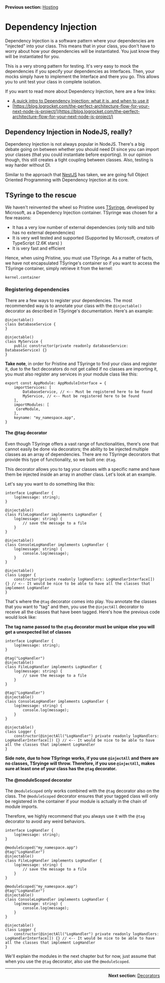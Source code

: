 <p>
   <strong>Previous section: </strong> <a href="02.hosting.md">Hosting</a>
</p>


# Dependency Injection

Dependency Injection is a software pattern where your dependencies are "injected" into your class. This means that in your class, you don't have to worry about how your dependencies will be instantiated. 
You just know they will be instantiated for you.

This is a very strong pattern for testing. It's very easy to mock the dependencies if you specify your dependencies as Interfaces. Then, your mocks simply have to implement the Interface and there you go. This allows you to unit test
your class in complete isolation.

If you want to read more about Dependency Injection, here are a few links:
* [A quick intro to Dependency Injection: what it is, and when to use it](https://www.freecodecamp.org/news/a-quick-intro-to-dependency-injection-what-it-is-and-when-to-use-it-7578c84fa88f/)
* [https://blog.logrocket.com/the-perfect-architecture-flow-for-your-next-node-js-project/](https://blog.logrocket.com/the-perfect-architecture-flow-for-your-next-node-js-project/) 

## Dependency Injection in NodeJS, really?
Dependency Injection is not always popular in NodeJS. There's a big debate going on between whether you should need DI since you can import your classes (that you could instantiate before exporting). In our opinion though, this still creates a tight coupling between classes. Also, testing is way harder without DI.

Similar to the approach that [NestJS](https://github.com/nestjs/nest) has taken, we are going full Object Oriented Programming with Dependency Injection at its core.

## TSyringe to the rescue

We haven't reinvented the wheel so Pristine uses [TSyringe](https://github.com/microsoft/tsyringe), developed by Microsoft, as a Dependency Injection container. TSyringe was chosen for a few reasons:
* It has a very low number of external dependencies (only tslib and tslib has no external dependencies)
* It is very well tested and supported (Supported by Microsoft, creators of TypeScript (2.6K stars) )
* It is very fast and efficient

Hence, when using Pristine, you must use TSyringe. As a matter of facts, we have not encapsulated TSyringe's container so if you want to access the TSyringe container, simply retrieve it from the kernel:

```
kernel.container
```

### Registering dependencies

There are a few ways to register your dependencies. The most recommended way is to annotate your class with the `@injectable()` decorator as described in TSyringe's documentation. Here's an example:

```
@injectable()
class DatabaseService {
}

@injectable()
class MyService {
    public constructor(private readonly databaseService: DatabaseService) {}    
}
```

**Take note**, in order for Pristine and TSyringe to find your class and register it, due to the fact decorators do not get called if no classes are importing it, you must also register any services in your module class like this:

```
export const AppModule: AppModuleInterface = {
    importServices: [
        DatabaseService, // <-- Must be registered here to be found
        MyService, // <-- Must be registered here to be found
    ],
    importModules: [
     CoreModule,
    ],
    keyname: "my_namespace.app",
}
```

#### The @tag decorator
Even though TSyringe offers a vast range of functionalities, there's one that cannot easily be done via decorators; the ability to be injected multiple classes as an array of dependencies. 
There are no TSyringe decorators that provide this type of functionality, so we built one: `@tag`. 

This decorator allows you to tag your classes with a specific name and have them be injected inside an array in another class. Let's look at an example.

Let's say you want to do something like this:

```
interface LogHandler {
    log(message: string);
}

@injectable()
class FileLogHandler implements LogHandler {
    log(message: string) {
        // save the message to a file
    }
}

@injectable()
class ConsoleLogHandler implements LogHandler {
    log(message: string) {
        console.log(message);
    }
}

@injectable()
class Logger {
    constructor(private readonly logHandlers: LogHandlerInterface[]) {} // <-- It would be nice to be able to have all the classes that implement LogHandler 
}

```

That's where the `@tag` decorator comes into play. You annotate the classes that you want to "tag" and then, you use the `@injectAll` decorator to receive all the classes that have been tagged. Here's how the previous code would look like:

**The tag name passed to the `@tag` decorator must be unique else you will get a unexpected list of classes**

```
interface LogHandler {
    log(message: string);
}

@tag("LogHandler")
@injectable()
class FileLogHandler implements LogHandler {
    log(message: string) {
        // save the message to a file
    }
}

@tag("LogHandler")
@injectable()
class ConsoleLogHandler implements LogHandler {
    log(message: string) {
        console.log(message);
    }
}

@injectable()
class Logger {
    constructor(@injectAll("LogHandler") private readonly logHandlers: LogHandlerInterface[]) {} // <-- It would be nice to be able to have all the classes that implement LogHandler 
}

```

**Side note, due to how TSyringe works, if you use `@injectAll` and there are no classes, TSryinge will throw. Therefore, if you use `@injectAll`, makes sure at least one of your class has the `@tag` decorator.**

#### The @moduleScoped decorator
The `@moduleScoped` only works combined with the `@tag` decorator also on the class. The `@moduleScoped` decorator ensures that your tagged class will only be registered in the container if your module is actually in the chain of module imports.

Therefore, we highly recommend that you always use it with the `@tag` decorator to avoid any weird behaviors.

```
interface LogHandler {
    log(message: string);
}

@moduleScoped("my_namespace.app")
@tag("LogHandler")
@injectable()
class FileLogHandler implements LogHandler {
    log(message: string) {
        // save the message to a file
    }
}

@moduleScoped("my_namespace.app")
@tag("LogHandler")
@injectable()
class ConsoleLogHandler implements LogHandler {
    log(message: string) {
        console.log(message);
    }
}

@injectable()
class Logger {
    constructor(@injectAll("LogHandler") private readonly logHandlers: LogHandlerInterface[]) {} // <-- It would be nice to be able to have all the classes that implement LogHandler 
}

```

We'll explain the modules in the next chapter but for now, just assume that when you use the `@tag` decorator, also use the `@moduleScoped`. 

---

<p align="right">
    <strong>Next section: </strong> <a href="04.decorators.md">Decorators</a>
</p>

